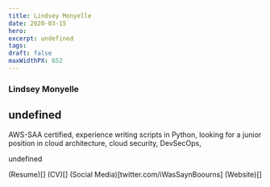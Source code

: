```yaml
---
title: Lindsey Monyelle
date: 2020-03-15
hero: 
excerpt: undefined
tags: 
draft: false
maxWidthPX: 652
---
```









### Lindsey Monyelle
## undefined

AWS-SAA certified, experience writing scripts in Python, looking for a junior position in cloud architecture, cloud security, DevSecOps, 

undefined

(Resume)[]
(CV)[]
(Social Media)[twitter.com/iWasSaynBoourns]
(Website)[]

